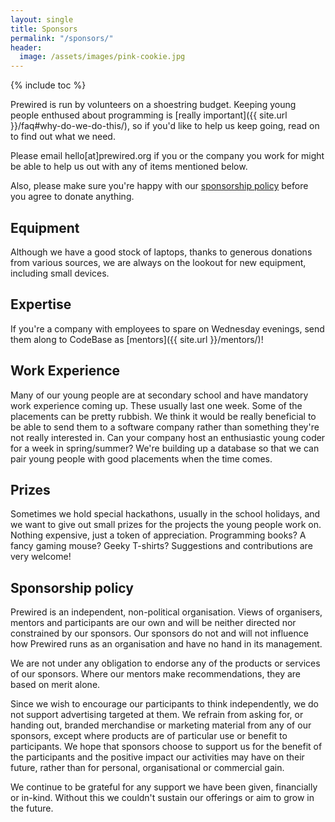 ```yaml
---
layout: single
title: Sponsors
permalink: "/sponsors/"
header:
  image: /assets/images/pink-cookie.jpg
---
```

{% include toc %}

Prewired is run by volunteers on a shoestring budget. Keeping young people enthused about programming is [really important]({{ site.url }}/faq#why-do-we-do-this/), so if you'd like to help us keep going, read on to find out what we need.

Please email hello[at]prewired.org if you or the company you work for might be able to help us out with any of items mentioned below.

Also, please make sure you're happy with our [sponsorship policy](#sponsorship-policy) before you agree to donate anything.

## Equipment

Although we have a good stock of laptops, thanks to generous donations from various sources, we are always on the lookout for new equipment, including small devices.

<!-- ## Catering

Every session we provide juice and light snacks for our attendees to keep them going and let them have a break. Currently volunteers take turns at buying these.

For certain special events and hackathons we'd like to provide light lunch daily.

* £60 per month can cover our snacks overhead.
* £150 can provide light lunch and snacks for 20 kids for one day of a special event. -->

## Expertise

If you're a company with employees to spare on Wednesday evenings, send them along to CodeBase as [mentors]({{ site.url }}/mentors/)!

<!-- ## Transport

Annually we take part in [Young Rewired State](http://www.festivalofco.de), which culminates in a gathering of hundreds of young people at one location in the UK. Depending on where, a coach can cost between £400 and £1000 for the whole group, and we don't want any kids to miss out because they can cover their share. -->

## Work Experience

Many of our young people are at secondary school and have mandatory work experience coming up. These usually last one week. Some of the placements can be pretty rubbish. We think it would be really beneficial to be able to send them to a software company rather than something they're not really interested in. Can your company host an enthusiastic young coder for a week in spring/summer? We're building up a database so that we can pair young people with good placements when the time comes.

## Prizes

Sometimes we hold special hackathons, usually in the school holidays, and we want to give out small prizes for the projects the young people work on. Nothing expensive, just a token of appreciation. Programming books? A fancy gaming mouse? Geeky T-shirts? Suggestions and contributions are very welcome!

## Sponsorship policy

Prewired is an independent, non-political organisation. Views of organisers, mentors and participants are our own and will be neither directed nor constrained by our sponsors. Our sponsors do not and will not influence how Prewired runs as an organisation and have no hand in its management.

We are not under any obligation to endorse any of the products or services of our sponsors. Where our mentors make recommendations, they are based on merit alone.

Since we wish to encourage our participants to think independently, we do not support advertising targeted at them. We refrain from asking for, or handing out, branded merchandise or marketing material from any of our sponsors, except where products are of particular use or benefit to participants. We hope that sponsors choose to support us for the benefit of the participants and the positive impact our activities may have on their future, rather than for personal, organisational or commercial gain.

We continue to be grateful for any support we have been given, financially or in-kind. Without this we couldn't sustain our offerings or aim to grow in the future.